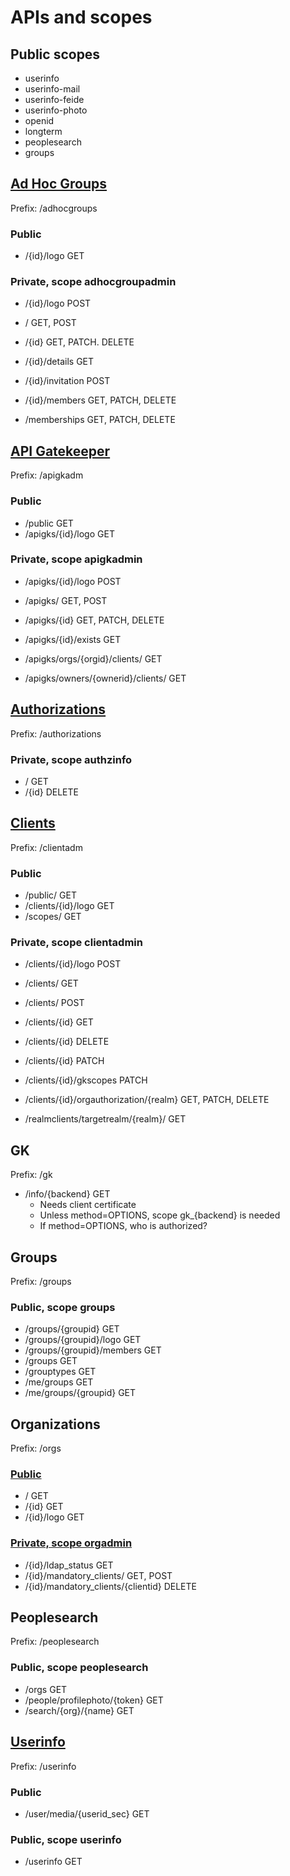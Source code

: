 APIs and scopes
===============

Public scopes
-------------

- userinfo
- userinfo-mail
- userinfo-feide
- userinfo-photo
- openid
- longterm
- peoplesearch
- groups


[Ad Hoc Groups](adhocgroupadm.md)
---------------------------------

Prefix: /adhocgroups

### Public

- /{id}/logo GET

### Private, scope adhocgroupadmin

- /{id}/logo POST

- / GET, POST
- /{id} GET, PATCH. DELETE
- /{id}/details GET
- /{id}/invitation POST
- /{id}/members GET, PATCH, DELETE
- /memberships GET, PATCH, DELETE
  

[API Gatekeeper](apigkadm.md)
-----------------------------

Prefix: /apigkadm

### Public

- /public GET
- /apigks/{id}/logo GET

### Private, scope apigkadmin

- /apigks/{id}/logo POST

- /apigks/ GET, POST
- /apigks/{id} GET, PATCH, DELETE
- /apigks/{id}/exists GET
- /apigks/orgs/{orgid}/clients/ GET
- /apigks/owners/{ownerid}/clients/ GET


[Authorizations](authorizations.md)
-----------------------------------

Prefix: /authorizations

### Private, scope authzinfo

- / GET
- /{id} DELETE


[Clients](clientadm.md)
-----------------------

Prefix: /clientadm

###  Public

- /public/ GET
- /clients/{id}/logo GET
- /scopes/ GET

### Private, scope clientadmin

- /clients/{id}/logo POST

- /clients/ GET
- /clients/ POST
- /clients/{id} GET
- /clients/{id} DELETE
- /clients/{id} PATCH
- /clients/{id}/gkscopes PATCH
- /clients/{id}/orgauthorization/{realm} GET, PATCH, DELETE
- /realmclients/targetrealm/{realm}/ GET


GK
--

Prefix: /gk

- /info/{backend} GET
  - Needs client certificate
  - Unless method=OPTIONS, scope gk_{backend} is needed
  - If method=OPTIONS, who is authorized?


Groups
------

Prefix: /groups

### Public, scope groups

- /groups/{groupid} GET
- /groups/{groupid}/logo GET
- /groups/{groupid}/members GET
- /groups GET 
- /grouptypes GET
- /me/groups GET
- /me/groups/{groupid} GET


Organizations
-------------

Prefix: /orgs

### [Public](org.md)

- / GET
- /{id} GET
- /{id}/logo GET

### [Private, scope orgadmin](orgadmin.md)

- /{id}/ldap_status GET
- /{id}/mandatory_clients/ GET, POST
- /{id}/mandatory_clients/{clientid} DELETE


Peoplesearch
------------

Prefix: /peoplesearch


### Public, scope peoplesearch

- /orgs GET
- /people/profilephoto/{token} GET
- /search/{org}/{name} GET


[Userinfo](userinfo.md)
-----------------------

Prefix: /userinfo

### Public

- /user/media/{userid_sec} GET

### Public, scope userinfo

- /userinfo GET
